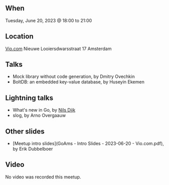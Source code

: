When
----
Tuesday, June 20, 2023 @ 18:00 to 21:00

Location
--------
[Vio.com](https://www.vio.com/)
Nieuwe Looiersdwarsstraat 17
Amsterdam

Talks
-----
- Mock library without code generation, by Dmitry Ovechkin
- BoltDB: an embedded key-value database, by Huseyin Ekemen

Lightning talks
--------------
- What's new in Go, by [Nils Dijk](https://github.com/thanodnl)
- slog, by Arno Overgaauw

Other slides
------------
* [Meetup intro slides](GoAms - Intro Slides - 2023-06-20 - Vio.com.pdf), by Erik Dubbelboer

Video
-----

No video was recorded this meetup.
